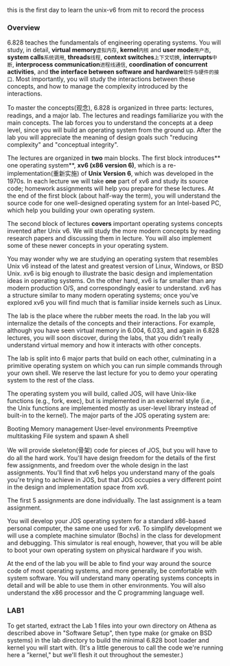 this is the first day to learn the unix-v6 from mit
to record the process
### Overview
6.828 teaches the fundamentals of engineering operating systems. You will study, in detail, **virtual memory**`虚拟内存`, **kernel**`内核` and **user mode**`用户态`, **system calls**`系统调用`, **threads**`线程`, **context switches**`上下文切换`, **interrupts**`中断`, **interprocess communication**`进程线通信`, **coordination of concurrent activities**, and **the interface between software and hardware**`软件与硬件的接口`. Most importantly, you will study the interactions between these concepts, and how to manage the complexity introduced by the interactions.

To master the concepts(观念), 6.828 is organized in three parts: lectures, readings, and a major lab. The lectures and readings familiarize you with the main concepts. The lab forces you to understand the concepts at a deep level, since you will build an operating system from the ground up. After the lab you will appreciate the meaning of design goals such "reducing complexity" and "conceptual integrity".

The lectures are organized in **two** main blocks. The first block introduces** one operating system**, **xv6 (x86 version 6)**, which is a re-implementation(重新实施) of **Unix Version 6**, which was developed in the 1970s. In each lecture we will take **one** part of xv6 and study its source code; homework assignments will help you prepare for these lectures. At the end of the first block (about half-way the term), you will understand the source code for one well-designed operating system for an Intel-based PC, which help you building your own operating system.

The second block of lectures **covers** important operating systems concepts invented after Unix v6. We will study the more modern concepts by reading research papers and discussing them in lecture. You will also implement some of these newer concepts in your operating system.

You may wonder why we are studying an operating system that resembles Unix v6 instead of the latest and greatest version of Linux, Windows, or BSD Unix. xv6 is big enough to illustrate the basic design and implementation ideas in operating systems. On the other hand, xv6 is far smaller than any modern production O/S, and correspondingly easier to understand. xv6 has a structure similar to many modern operating systems; once you've explored xv6 you will find much that is familiar inside kernels such as Linux.

The lab is the place where the rubber meets the road. In the lab you will internalize the details of the concepts and their interactions. For example, although you have seen virtual memory in 6.004, 6.033, and again in 6.828 lectures, you will soon discover, during the labs, that you didn't really understand virtual memory and how it interacts with other concepts.

The lab is split into 6 major parts that build on each other, culminating in a primitive operating system on which you can run simple commands through your own shell. We reserve the last lecture for you to demo your operating system to the rest of the class.

The operating system you will build, called JOS, will have Unix-like functions (e.g., fork, exec), but is implemented in an exokernel style (i.e., the Unix functions are implemented mostly as user-level library instead of built-in to the kernel). The major parts of the JOS operating system are:

Booting
Memory management
User-level environments
Preemptive multitasking
File system and spawn
A shell


We will provide skeleton(骨架) code for pieces of JOS, but you will have to do all the hard work. You'll have design freedom for the details of the first few assignments, and freedom over the whole design in the last assignments. You'll find that xv6 helps you understand many of the goals you're trying to achieve in JOS, but that JOS occupies a very different point in the design and implementation space from xv6.

The first 5 assignments are done individually. The last assignment is a team assignment.

You will develop your JOS operating system for a standard x86-based personal computer, the same one used for xv6. To simplify development we will use a complete machine simulator (Bochs) in the class for development and debugging. This simulator is real enough, however, that you will be able to boot your own operating system on physical hardware if you wish.

At the end of the lab you will be able to find your way around the source code of most operating systems, and more generally, be comfortable with system software. You will understand many operating systems concepts in detail and will be able to use them in other environments. You will also understand the x86 processor and the C programming language well.

### LAB1
To get started, extract the Lab 1 files into your own directory on Athena as described above in "Software Setup", then type make (or gmake on BSD systems) in the lab directory to build the minimal 6.828 boot loader and kernel you will start with. (It's a little generous to call the code we're running here a "kernel," but we'll flesh it out throughout the semester.)
